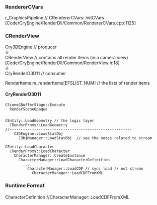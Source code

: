 
### RendererCVars  

r_GraphicsPipeline // CRendererCVars::InitCVars \[Code/CryEngine/RenderDll/Common/RendererCVars.cpp:1125\]  

### CRenderView  

Cry3DEngine // producer   
     ↓   
CRenderView  // contains all render items (in a camera view) \[Code/CryEngine/RenderDll/Common/RenderView.h:18\]    
     ↓  
CryRenderD3D11  // consumer   


RenderItems m_renderItems[EFSLIST_NUM] // the lists of render items


#### CryRenderD3D11  

```  
CSceneGBufferStage::Execute
  RenderSceneOpaque   
```  

### 

```  
CEntity::LoadGeometry // the logic layer   
  CRenderProxy::LoadGeometry 
//-------------------------------------------------------  
    C3DEngine::LoadStatObj
      CObjManager::LoadStatObj  // see the notes related to stream
```  

```   
CEntity::LoadCharacter 
  CRenderProxy::LoadCharacter
    CharacterManager::CreateInstance
      CharacterManager::LoadCharacterDefinition  
        ...
          CharacterManager::LoadCDF // sync load // not stream
            CharacterManager::LoadCDFFromXML
```   

### Runtime Format   

#### 
CharacterDefinition //CharacterManager::LoadCDFFromXML  
